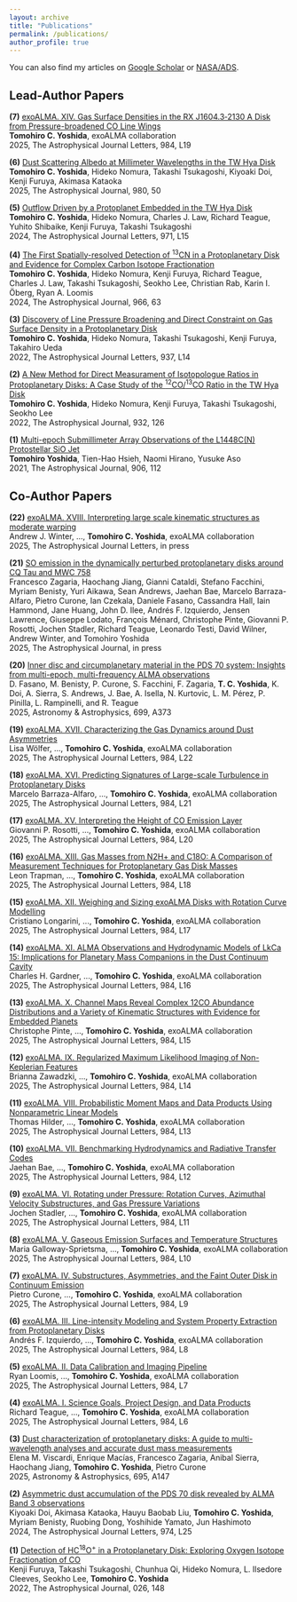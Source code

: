 ```yaml
---
layout: archive
title: "Publications"
permalink: /publications/
author_profile: true
---
```


You can also find my articles on [Google Scholar](https://scholar.google.com/citations?user=Y1a2300AAAAJ&hl=ja) or [NASA/ADS](https://ui.adsabs.harvard.edu/search/q=orcid%3A0000-0001-8002-8473&sort=date+desc).

## Lead-Author Papers
**(7)** [exoALMA. XIV. Gas Surface Densities in the RX J1604.3‑2130 A Disk from Pressure-broadened CO Line Wings](https://ui.adsabs.harvard.edu/abs/2025ApJ...984L..19Y/abstract) <br>
**Tomohiro C. Yoshida**, exoALMA collaboration <br>
2025, The Astrophysical Journal Letters, 984, L19

**(6)** [Dust Scattering Albedo at Millimeter Wavelengths in the TW Hya Disk](https://ui.adsabs.harvard.edu/abs/2025ApJ...980...50Y/abstract) <br>
**Tomohiro C. Yoshida**, Hideko Nomura, Takashi Tsukagoshi, Kiyoaki Doi, Kenji Furuya, Akimasa Kataoka <br>
2025, The Astrophysical Journal, 980, 50

**(5)** [Outflow Driven by a Protoplanet Embedded in the TW Hya Disk](https://ui.adsabs.harvard.edu/abs/2024ApJ...971L..15Y/abstract) <br>
**Tomohiro C. Yoshida**, Hideko Nomura, Charles J. Law, Richard Teague, Yuhito Shibaike, Kenji Furuya, Takashi Tsukagoshi <br>
2024, The Astrophysical Journal Letters, 971, L15 

**(4)** [The First Spatially-resolved Detection of <sup>13</sup>CN in a Protoplanetary Disk and Evidence for Complex Carbon Isotope Fractionation](https://ui.adsabs.harvard.edu/abs/2024ApJ...966...63Y/abstract) <br>
**Tomohiro C. Yoshida**, Hideko Nomura, Kenji Furuya, Richard Teague, Charles J. Law, Takashi Tsukagoshi, Seokho Lee, Christian Rab, Karin I. Öberg, Ryan A. Loomis <br>
2024, The Astrophysical Journal, 966, 63

**(3)** [Discovery of Line Pressure Broadening and Direct Constraint on Gas Surface Density in a Protoplanetary Disk](https://ui.adsabs.harvard.edu/abs/2022ApJ...937L..14Y/abstract) <br>
**Tomohiro C. Yoshida**, Hideko Nomura, Takashi Tsukagoshi, Kenji Furuya, Takahiro Ueda <br>
2022, The Astrophysical Journal Letters, 937, L14

**(2)** [A New Method for Direct Measurament of Isotopologue Ratios in Protoplanetary Disks: A Case Study of the <sup>12</sup>CO/<sup>13</sup>CO Ratio in the TW Hya Disk](https://ui.adsabs.harvard.edu/abs/2022ApJ...932..126Y/abstract) <br>
**Tomohiro C. Yoshida**, Hideko Nomura, Kenji Furuya, Takashi Tsukagoshi, Seokho Lee <br>
2022, The Astrophysical Journal, 932, 126

**(1)** [Multi-epoch Submillimeter Array Observations of the L1448C(N) Protostellar SiO Jet](https://ui.adsabs.harvard.edu/abs/2021ApJ...906..112Y/abstract) <br>
**Tomohiro Yoshida**, Tien-Hao Hsieh, Naomi Hirano, Yusuke Aso <br>
2021, The Astrophysical Journal, 906, 112

## Co-Author Papers

**(22)** [exoALMA. XVIII. Interpreting large scale kinematic structures as moderate warping](https://ui.adsabs.harvard.edu/abs/2025arXiv250711669W/abstract) <br>
Andrew J. Winter, ..., **Tomohiro C. Yoshida**, exoALMA collaboration <br>
2025, The Astrophysical Journal Letters, in press

**(21)** [SO emission in the dynamically perturbed protoplanetary disks around CQ Tau and MWC 758](https://ui.adsabs.harvard.edu/abs/2025arXiv250616481Z/abstract) <br>
Francesco Zagaria, Haochang Jiang, Gianni Cataldi, Stefano Facchini, Myriam Benisty, Yuri Aikawa, Sean Andrews, Jaehan Bae, Marcelo Barraza-Alfaro, Pietro Curone, Ian Czekala, Daniele Fasano, Cassandra Hall, Iain Hammond, Jane Huang, John D. Ilee, Andrés F. Izquierdo, Jensen Lawrence, Giuseppe Lodato, François Ménard, Christophe Pinte, Giovanni P. Rosotti, Jochen Stadler, Richard Teague, Leonardo Testi, David Wilner, Andrew Winter, and Tomohiro Yoshida <br>
2025, The Astrophysical Journal, in press


**(20)** [Inner disc and circumplanetary material in the PDS 70 system: Insights from multi-epoch, multi-frequency ALMA observations](https://ui.adsabs.harvard.edu/abs/2025A%26A...699A.373F/abstract) <br>
D. Fasano, M. Benisty, P. Curone, S. Facchini, F. Zagaria, **T. C. Yoshida**, K. Doi, A. Sierra, S. Andrews, J. Bae, A. Isella, N. Kurtovic, L. M. Pérez, P. Pinilla, L. Rampinelli, and R. Teague <br>
2025, Astronomy & Astrophysics, 699, A373

**(19)** [exoALMA. XVII. Characterizing the Gas Dynamics around Dust Asymmetries](https://ui.adsabs.harvard.edu/abs/2025ApJ...984L..22W/abstract) <br>
Lisa Wölfer, ..., **Tomohiro C. Yoshida**, exoALMA collaboration <br>
2025, The Astrophysical Journal Letters, 984, L22

**(18)** [exoALMA. XVI. Predicting Signatures of Large-scale Turbulence in Protoplanetary Disks](https://ui.adsabs.harvard.edu/abs/2025ApJ...984L..21B/abstract)<br>
Marcelo Barraza-Alfaro, ..., **Tomohiro C. Yoshida**, exoALMA collaboration <br>
2025, The Astrophysical Journal Letters, 984, L21

**(17)** [exoALMA. XV. Interpreting the Height of CO Emission Layer](https://ui.adsabs.harvard.edu/abs/2025ApJ...984L..20R/abstract) <br>
Giovanni P. Rosotti, ..., **Tomohiro C. Yoshida**, exoALMA collaboration <br>
2025, The Astrophysical Journal Letters, 984, L20

**(16)** [exoALMA. XIII. Gas Masses from N2H+ and C18O: A Comparison of Measurement Techniques for Protoplanetary Gas Disk Masses](https://ui.adsabs.harvard.edu/abs/2025ApJ...984L..18T/abstract) <br>
Leon Trapman,  ..., **Tomohiro C. Yoshida**, exoALMA collaboration <br>
2025, The Astrophysical Journal Letters, 984, L18

**(15)** [exoALMA. XII. Weighing and Sizing exoALMA Disks with Rotation Curve Modelling](https://ui.adsabs.harvard.edu/abs/2025ApJ...984L..17L/abstract) <br>
Cristiano Longarini, ..., **Tomohiro C. Yoshida**, exoALMA collaboration <br>
2025, The Astrophysical Journal Letters, 984, L17

**(14)** [exoALMA. XI. ALMA Observations and Hydrodynamic Models of LkCa 15: Implications for Planetary Mass Companions in the Dust Continuum Cavity](https://ui.adsabs.harvard.edu/abs/2025ApJ...984L..16G/abstract) <br>
Charles H. Gardner,  ..., **Tomohiro C. Yoshida**, exoALMA collaboration <br>
2025, The Astrophysical Journal Letters, 984, L16

**(13)** [exoALMA. X. Channel Maps Reveal Complex 12CO Abundance Distributions and a Variety of Kinematic Structures with Evidence for Embedded Planets](https://ui.adsabs.harvard.edu/abs/2025ApJ...984L..15P/abstract) <br>
Christophe Pinte, ..., **Tomohiro C. Yoshida**, exoALMA collaboration <br>
2025, The Astrophysical Journal Letters, 984, L15

**(12)** [exoALMA. IX. Regularized Maximum Likelihood Imaging of Non-Keplerian Features](https://ui.adsabs.harvard.edu/abs/2025ApJ...984L..14Z/abstract) <br>
Brianna Zawadzki, ..., **Tomohiro C. Yoshida**, exoALMA collaboration <br>
2025, The Astrophysical Journal Letters, 984, L14

**(11)** [exoALMA. VIII. Probabilistic Moment Maps and Data Products Using Nonparametric Linear Models](https://ui.adsabs.harvard.edu/abs/2025ApJ...984L..13H/abstract) <br>
Thomas Hilder, ..., **Tomohiro C. Yoshida**, exoALMA collaboration <br>
2025, The Astrophysical Journal Letters, 984, L13

**(10)** [exoALMA. VII. Benchmarking Hydrodynamics and Radiative Transfer Codes](https://ui.adsabs.harvard.edu/abs/2025ApJ...984L..12B/abstract) <br>
Jaehan Bae, ..., **Tomohiro C. Yoshida**, exoALMA collaboration <br>
2025, The Astrophysical Journal Letters, 984, L12

**(9)** [exoALMA. VI. Rotating under Pressure: Rotation Curves, Azimuthal Velocity Substructures, and Gas Pressure Variations](https://ui.adsabs.harvard.edu/abs/2025ApJ...984L..11S/abstract) <br>
Jochen Stadler, ..., **Tomohiro C. Yoshida**, exoALMA collaboration <br>
2025, The Astrophysical Journal Letters, 984, L11

**(8)** [exoALMA. V. Gaseous Emission Surfaces and Temperature Structures](https://ui.adsabs.harvard.edu/abs/2025ApJ...984L..10G/abstract) <br>
Maria Galloway-Sprietsma, ..., **Tomohiro C. Yoshida**, exoALMA collaboration <br>
2025, The Astrophysical Journal Letters, 984, L10

**(7)** [exoALMA. IV. Substructures, Asymmetries, and the Faint Outer Disk in Continuum Emission](https://ui.adsabs.harvard.edu/abs/2025ApJ...984L...9C/abstract)<br>
Pietro Curone, ..., **Tomohiro C. Yoshida**, exoALMA collaboration <br>
2025, The Astrophysical Journal Letters, 984, L9

**(6)** [exoALMA. III. Line-intensity Modeling and System Property Extraction from Protoplanetary Disks](https://ui.adsabs.harvard.edu/abs/2025ApJ...984L...8I/abstract)<br>
Andrés F. Izquierdo, ..., **Tomohiro C. Yoshida**, exoALMA collaboration <br>
2025, The Astrophysical Journal Letters, 984, L8

**(5)** [exoALMA. II. Data Calibration and Imaging Pipeline](https://ui.adsabs.harvard.edu/abs/2025ApJ...984L...7L/abstract)<br>
Ryan Loomis, ..., **Tomohiro C. Yoshida**, exoALMA collaboration <br>
2025, The Astrophysical Journal Letters, 984, L7

**(4)** [exoALMA. I. Science Goals, Project Design, and Data Products](https://ui.adsabs.harvard.edu/abs/2025ApJ...984L...6T/abstract) <br>
Richard Teague, ..., **Tomohiro C. Yoshida**, exoALMA collaboration <br>
2025, The Astrophysical Journal Letters, 984, L6

**(3)** [Dust characterization of protoplanetary disks: A guide to multi-wavelength analyses and accurate dust mass measurements](https://ui.adsabs.harvard.edu/abs/2025A%26A...695A.147V/abstract) <br>
Elena M. Viscardi, Enrique Macías, Francesco Zagaria, Anibal Sierra, Haochang Jiang, **Tomohiro C. Yoshida**, Pietro Curone<br>
2025, Astronomy & Astrophysics, 695, A147

**(2)** [Asymmetric dust accumulation of the PDS 70 disk revealed by ALMA Band 3 observations](https://ui.adsabs.harvard.edu/abs/2024ApJ...974L..25D/citations) <br>
Kiyoaki Doi, Akimasa Kataoka, Hauyu Baobab Liu, **Tomohiro C. Yoshida**, Myriam Benisty, Ruobing Dong, Yoshihide Yamato, Jun Hashimoto<br>
2024, The Astrophysical Journal Letters, 974, L25

**(1)** [Detection of HC<sup>18</sup>O<sup>+</sup> in a Protoplanetary Disk: Exploring Oxygen Isotope Fractionation of CO](https://ui.adsabs.harvard.edu/abs/2022ApJ...926..148F/abstract) <br>
Kenji Furuya, Takashi Tsukagoshi, Chunhua Qi, Hideko Nomura, L. Ilsedore Cleeves, Seokho Lee, **Tomohiro C. Yoshida** <br>
2022, The Astrophysical Journal, 026, 148

<!-- {% include base_path %} -->

<!-- {% for post in site.publications reversed %}
  {% include archive-single.html %}
{% endfor %} -->
